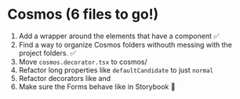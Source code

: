 # Cosmos (6 files to go!)

1. Add a <BrowserRouter> wrapper around the elements that have a <Link> component ✅
2. Find a way to organize Cosmos folders withouth messing with the project folders. ✅
3. Move `cosmos.decorator.tsx` to cosmos/
4. Refactor long properties like `defaultCandidate` to just `normal`
5. Refactor decorators like <MagicRouter> and <BrowserRouter>
6. Make sure the Forms behave like in Storybook 🚨
